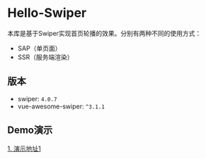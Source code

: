 # Hello-Swiper

本库是基于Swiper实现首页轮播的效果。分别有两种不同的使用方式：

- SAP（单页面）
- SSR（服务端渲染）

## 版本

- swiper: `4.0.7`
- vue-awesome-swiper: `^3.1.1`

## Demo演示

[1. 演示地址1]()

